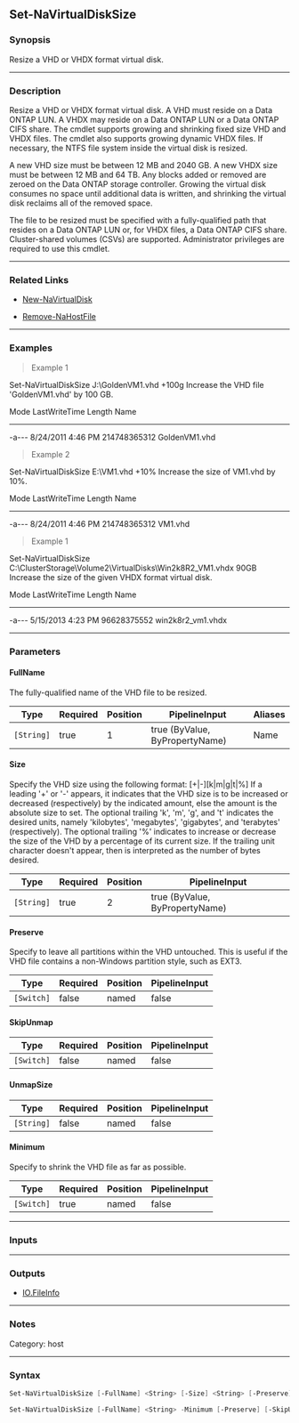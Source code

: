 Set-NaVirtualDiskSize
---------------------

### Synopsis
Resize a VHD or VHDX format virtual disk.

---

### Description

Resize a VHD or VHDX format virtual disk.  A VHD must reside on a Data ONTAP LUN.  A VHDX may reside on a Data ONTAP LUN or a Data ONTAP CIFS share.  The cmdlet supports growing and shrinking fixed size VHD and VHDX files.  The cmdlet also supports growing dynamic VHDX files.  If necessary, the NTFS file system inside the virtual disk is resized.

A new VHD size must be between 12 MB and 2040 GB.  A new VHDX size must be between 12 MB and 64 TB.  Any blocks added or removed are zeroed on the Data ONTAP storage controller.  Growing the virtual disk consumes no space until additional data is written, and shrinking the virtual disk reclaims all of the removed space.

The file to be resized must be specified with a fully-qualified path that resides on a Data ONTAP LUN or, for VHDX files, a Data ONTAP CIFS share.  Cluster-shared volumes (CSVs) are supported.  Administrator privileges are required to use this cmdlet.

---

### Related Links
* [New-NaVirtualDisk](New-NaVirtualDisk)

* [Remove-NaHostFile](Remove-NaHostFile)

---

### Examples
> Example 1

Set-NaVirtualDiskSize J:\GoldenVM1.vhd +100g
Increase the VHD file 'GoldenVM1.vhd' by 100 GB.

Mode                LastWriteTime       Length Name
----                -------------       ------ ----
-a---         8/24/2011   4:46 PM 214748365312 GoldenVM1.vhd

> Example 2

Set-NaVirtualDiskSize E:\VM1.vhd +10%
Increase the size of VM1.vhd by 10%.

Mode                LastWriteTime       Length Name
----                -------------       ------ ----
-a---         8/24/2011   4:46 PM 214748365312 VM1.vhd

> Example 1

Set-NaVirtualDiskSize C:\ClusterStorage\Volume2\VirtualDisks\Win2k8R2_VM1.vhdx 90GB
Increase the size of the given VHDX format virtual disk.

Mode                LastWriteTime      Length Name
----                -------------      ------ ----
-a---         5/15/2013   4:23 PM 96628375552 win2k8r2_vm1.vhdx

---

### Parameters
#### **FullName**
The fully-qualified name of the VHD file to be resized.

|Type      |Required|Position|PipelineInput                 |Aliases|
|----------|--------|--------|------------------------------|-------|
|`[String]`|true    |1       |true (ByValue, ByPropertyName)|Name   |

#### **Size**
Specify the VHD size using the following format:
[+|-]<number>[k|m|g|t|%]
If a leading '+' or '-' appears, it indicates that the VHD size is to be increased or decreased (respectively) by the indicated amount, else the amount is the absolute size to set.  The optional trailing 'k', 'm', 'g', and 't' indicates the desired units, namely 'kilobytes', 'megabytes', 'gigabytes', and 'terabytes' (respectively).  The optional trailing '%' indicates to increase or decrease the size of the VHD by a percentage of its current size.  If the trailing unit character doesn't appear, then <number> is interpreted as the number of bytes desired.

|Type      |Required|Position|PipelineInput                 |
|----------|--------|--------|------------------------------|
|`[String]`|true    |2       |true (ByValue, ByPropertyName)|

#### **Preserve**
Specify to leave all partitions within the VHD untouched.  This is useful if the VHD file contains a non-Windows partition style, such as EXT3.

|Type      |Required|Position|PipelineInput|
|----------|--------|--------|-------------|
|`[Switch]`|false   |named   |false        |

#### **SkipUnmap**

|Type      |Required|Position|PipelineInput|
|----------|--------|--------|-------------|
|`[Switch]`|false   |named   |false        |

#### **UnmapSize**

|Type      |Required|Position|PipelineInput|
|----------|--------|--------|-------------|
|`[String]`|false   |named   |false        |

#### **Minimum**
Specify to shrink the VHD file as far as possible.

|Type      |Required|Position|PipelineInput|
|----------|--------|--------|-------------|
|`[Switch]`|true    |named   |false        |

---

### Inputs

---

### Outputs
* [IO.FileInfo](https://learn.microsoft.com/en-us/dotnet/api/System.IO.FileInfo)

---

### Notes
Category: host

---

### Syntax
```PowerShell
Set-NaVirtualDiskSize [-FullName] <String> [-Size] <String> [-Preserve] [-SkipUnmap] [-UnmapSize <String>] [<CommonParameters>]
```
```PowerShell
Set-NaVirtualDiskSize [-FullName] <String> -Minimum [-Preserve] [-SkipUnmap] [-UnmapSize <String>] [<CommonParameters>]
```

